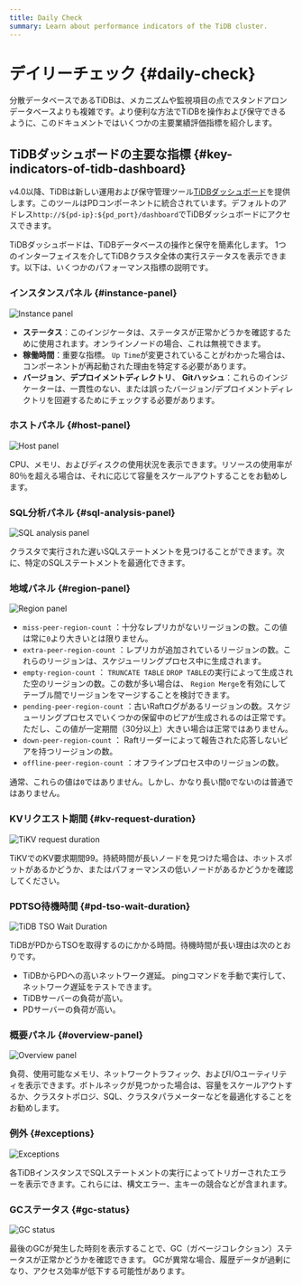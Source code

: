```yaml
---
title: Daily Check
summary: Learn about performance indicators of the TiDB cluster.
---
```


# デイリーチェック {#daily-check}

分散データベースであるTiDBは、メカニズムや監視項目の点でスタンドアロンデータベースよりも複雑です。より便利な方法でTiDBを操作および保守できるように、このドキュメントではいくつかの主要業績評価指標を紹介します。

## TiDBダッシュボードの主要な指標 {#key-indicators-of-tidb-dashboard}

v4.0以降、TiDBは新しい運用および保守管理ツール[TiDBダッシュボード](/dashboard/dashboard-intro.md)を提供します。このツールはPDコンポーネントに統合されています。デフォルトのアドレス`http://${pd-ip}:${pd_port}/dashboard`でTiDBダッシュボードにアクセスできます。

TiDBダッシュボードは、TiDBデータベースの操作と保守を簡素化します。 1つのインターフェイスを介してTiDBクラスタ全体の実行ステータスを表示できます。以下は、いくつかのパフォーマンス指標の説明です。

### インスタンスパネル {#instance-panel}

![Instance panel](/media/instance-status-panel.png)

-   **ステータス**：このインジケータは、ステータスが正常かどうかを確認するために使用されます。オンラインノードの場合、これは無視できます。
-   **稼働時間**：重要な指標。 `Up Time`が変更されていることがわかった場合は、コンポーネントが再起動された理由を特定する必要があります。
-   **バージョン**、<strong>デプロイメントディレクトリ</strong>、 <strong>Gitハッシュ</strong>：これらのインジケーターは、一貫性のない、または誤ったバージョン/デプロイメントディレクトリを回避するためにチェックする必要があります。

### ホストパネル {#host-panel}

![Host panel](/media/host-panel.png)

CPU、メモリ、およびディスクの使用状況を表示できます。リソースの使用率が80％を超える場合は、それに応じて容量をスケールアウトすることをお勧めします。

### SQL分析パネル {#sql-analysis-panel}

![SQL analysis panel](/media/sql-analysis-panel.png)

クラスタで実行された遅いSQLステートメントを見つけることができます。次に、特定のSQLステートメントを最適化できます。

### 地域パネル {#region-panel}

![Region panel](/media/region-panel.png)

-   `miss-peer-region-count` ：十分なレプリカがないリージョンの数。この値は常に`0`より大きいとは限りません。
-   `extra-peer-region-count` ：レプリカが追加されているリージョンの数。これらのリージョンは、スケジューリングプロセス中に生成されます。
-   `empty-region-count` ： `TRUNCATE TABLE` `DROP TABLE`の実行によって生成された空のリージョンの数。この数が多い場合は、 `Region Merge`を有効にしてテーブル間でリージョンをマージすることを検討できます。
-   `pending-peer-region-count` ：古いRaftログがあるリージョンの数。スケジューリングプロセスでいくつかの保留中のピアが生成されるのは正常です。ただし、この値が一定期間（30分以上）大きい場合は正常ではありません。
-   `down-peer-region-count` ： Raftリーダーによって報告された応答しないピアを持つリージョンの数。
-   `offline-peer-region-count` ：オフラインプロセス中のリージョンの数。

通常、これらの値は`0`ではありません。しかし、かなり長い間`0`でないのは普通ではありません。

### KVリクエスト期間 {#kv-request-duration}

![TiKV request duration](/media/kv-duration-panel.png)

TiKVでのKV要求期間99。持続時間が長いノードを見つけた場合は、ホットスポットがあるかどうか、またはパフォーマンスの低いノードがあるかどうかを確認してください。

### PDTSO待機時間 {#pd-tso-wait-duration}

![TiDB TSO Wait Duration](/media/pd-duration-panel.png)

TiDBがPDからTSOを取得するのにかかる時間。待機時間が長い理由は次のとおりです。

-   TiDBからPDへの高いネットワーク遅延。 pingコマンドを手動で実行して、ネットワーク遅延をテストできます。
-   TiDBサーバーの負荷が高い。
-   PDサーバーの負荷が高い。

### 概要パネル {#overview-panel}

![Overview panel](/media/overview-panel.png)

負荷、使用可能なメモリ、ネットワークトラフィック、およびI/Oユーティリティを表示できます。ボトルネックが見つかった場合は、容量をスケールアウトするか、クラスタトポロジ、SQL、クラスタパラメーターなどを最適化することをお勧めします。

### 例外 {#exceptions}

![Exceptions](/media/failed-query-panel.png)

各TiDBインスタンスでSQLステートメントの実行によってトリガーされたエラーを表示できます。これらには、構文エラー、主キーの競合などが含まれます。

### GCステータス {#gc-status}

![GC status](/media/garbage-collation-panel.png)

最後のGCが発生した時刻を表示することで、GC（ガベージコレクション）ステータスが正常かどうかを確認できます。 GCが異常な場合、履歴データが過剰になり、アクセス効率が低下する可能性があります。
